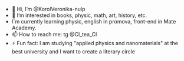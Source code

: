 - 👋 Hi, I’m @KorolVeronika-nulp
- 👀 I’m interested in books, physic, math, art, history, etc. 
- I`m currently learning physic, english in promova, front-end in Mate Academy.
- 📫 How to reach me:  tg @Cl_tea_Cl
- ⚡ Fun fact: I am studying "applied physics and nanomaterials" at the best university and I want to create a literary circle

<!---
KorolVeronika-nulp/KorolVeronika-nulp is a ✨ special ✨ repository because its `README.md` (this file) appears on your GitHub profile.
You can click the Preview link to take a look at your changes.
--->
